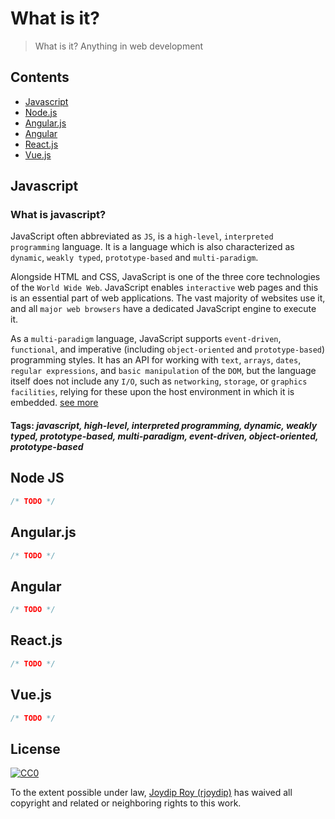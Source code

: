 # What is it?

> What is it? Anything in web development

## Contents

- [Javascript](#javascript)
- [Node.js](#nodejs)
- [Angular.js](#angularjs)
- [Angular](#angular)
- [React.js](#reactjs)
- [Vue.js](#vuejs)

## Javascript

### What is javascript?

JavaScript often abbreviated as `JS`, is a `high-level`, `interpreted programming` language. It is a language which is also characterized as `dynamic`, `weakly typed`, `prototype-based` and `multi-paradigm`.

Alongside HTML and CSS, JavaScript is one of the three core technologies of the `World Wide Web`. JavaScript enables `interactive` web pages and this is an essential part of web applications. The vast majority of websites use it, and all `major web browsers` have a dedicated JavaScript engine to execute it.

As a `multi-paradigm` language, JavaScript supports `event-driven`, `functional`, and imperative (including `object-oriented` and `prototype-based`) programming styles. It has an API for working with `text`, `arrays`, `dates`, `regular expressions`, and `basic manipulation` of the `DOM`, but the language itself does not include any `I/O`, such as `networking`, `storage`, or `graphics` `facilities`, relying for these upon the host environment in which it is embedded. [see more](https://en.wikipedia.org/wiki/JavaScript)

#### Tags: ***javascript, high-level, interpreted programming, dynamic, weakly typed, prototype-based, multi-paradigm, event-driven, object-oriented, prototype-based***

## Node JS

```js
/* TODO */
```

## Angular.js

```js
/* TODO */
```

## Angular

```js
/* TODO */
```

## React.js

```js
/* TODO */
```

## Vue.js

```js
/* TODO */
```

## License

[![CC0](http://mirrors.creativecommons.org/presskit/buttons/88x31/svg/cc-zero.svg)](https://creativecommons.org/publicdomain/zero/1.0/)

To the extent possible under law, [Joydip Roy (rjoydip)](https://github.com/rjoydip) has waived all copyright and related or neighboring rights to this work.

